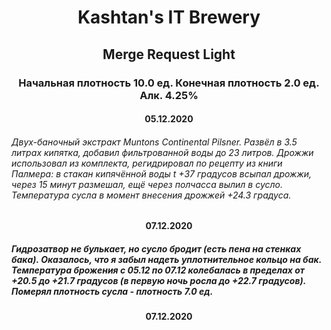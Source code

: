 <h1 align="center"> Kashtan's IT Brewery </h1>  

<h2 align="center"> Merge Request Light </h2>

<h3 align="center"> Начальная плотность 10.0 ед. Конечная плотность 2.0 ед. Алк. 4.25%  </h3>

<h4 align="center">05.12.2020 </h4>

###### Двух-баночный экстракт Muntons Continental Pilsner. Развёл в 3.5 литрах кипятка, добавил фильтрованной воды до 23 литров. Дрожжи использовал из комплекта, регидрировал по рецепту из книги Палмера: в стакан кипячённой воды t +37 градусов всыпал дрожжи, через 15 минут размешал, ещё через полчасса вылил в сусло. Температура сусла в момент внесения дрожжей +24.3 градуса. 

<h4 align="center">07.12.2020 </h4>

##### Гидрозатвор не булькает, но сусло бродит (есть пена на стенках бака). Оказалось, что я забыл надеть уплотнительное кольцо на бак. Температура брожения с 05.12 по 07.12 колебалась в пределах от +20.5 до +21.7 градусов (в первую ночь росла до +22.7 градусов). Померял плотность сусла - плотность 7.0 ед. 
<h4 align="center">07.12.2020 </h4>
